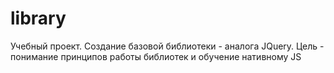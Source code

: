 # library
Учебный проект. Создание базовой библиотеки - аналога JQuery. Цель - понимание принципов работы библиотек и обучение нативному JS
